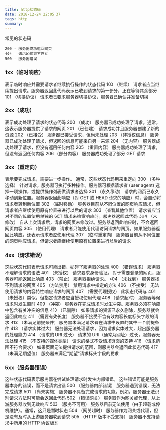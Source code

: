 ```yaml
---
title: http状态码
date: 2018-12-24 22:05:37
tags: http
summary:
---
```

常见的状态码
```plain
200 - 服务器成功返回网页
404 - 请求的网页不存在
500 - 服务器错误
```

### 1xx（临时响应）
表示临时响应并需要请求者继续执行操作的状态代码
100 （继续） 请求者应当继续提出请求。服务器返回此代码表示已收到请求的第一部分，正在等待其余部分 
101 （切换协议） 请求者已要求服务器切换协议，服务器已确认并准备切换

### 2xx（成功）
表示成功处理了请求的状态代码
200 （成功） 服务器已成功处理了请求。通常，这表示服务器提供了请求的网页
201 （已创建） 请求成功并且服务器创建了新的资源
202 （已接受） 服务器已接受请求，但尚未处理
203 （非授权信息） 服务器已成功处理了请求，但返回的信息可能来自另一来源
204 （无内容） 服务器成功处理了请求，但没有返回任何内容
205 （重置内容） 服务器成功处理了请求，但没有返回任何内容
206 （部分内容） 服务器成功处理了部分 GET 请求

### 3xx（重定向）
表示要完成请求，需要进一步操作。 通常，这些状态代码用来重定向
300 （多种选择） 针对请求，服务器可执行多种操作。服务器可根据请求者 (user agent) 选择一项操作，或提供操作列表供请求者选择
301 （永久移动） 请求的网页已永久移动到新位置。服务器返回此响应（对 GET 或 HEAD 请求的响应）时，会自动将请求者转到新位置
302 （临时移动） 服务器目前从不同位置的网页响应请求，但请求者应继续使用原有位置来进行以后的请求
303 （查看其他位置） 请求者应当对不同的位置使用单独的 GET 请求来检索响应时，服务器返回此代码
304 （未修改） 自从上次请求后，请求的网页未修改过。服务器返回此响应时，不会返回网页内容
305 （使用代理） 请求者只能使用代理访问请求的网页。如果服务器返回此响应，还表示请求者应使用代理
307 （临时重定向） 服务器目前从不同位置的网页响应请求，但请求者应继续使用原有位置来进行以后的请求

### 4xx（请求错误）
这些状态代码表示请求可能出错，妨碍了服务器的处理
400 （错误请求） 服务器不理解请求的语法
401 （未授权） 请求要求身份验证。 对于需要登录的网页，服务器可能返回此响应
403 （禁止） 服务器拒绝请求。
404 （未找到） 服务器找不到请求的网页
405 （方法禁用） 禁用请求中指定的方法
406 （不接受） 无法使用请求的内容特性响应请求的网页
407 （需要代理授权） 此状态代码与 401（未授权）类似，但指定请求者应当授权使用代理
408 （请求超时） 服务器等候请求时发生超时
409 （冲突） 服务器在完成请求时发生冲突。服务器必须在响应中包含有关冲突的信息
410 （已删除） 如果请求的资源已永久删除，服务器就会返回此响应
411 （需要有效长度） 服务器不接受不含有效内容长度标头字段的请求
412 （未满足前提条件） 服务器未满足请求者在请求中设置的其中一个前提条件
413 （请求实体过大） 服务器无法处理请求，因为请求实体过大，超出服务器的处理能力
414 （请求的 URI 过长） 请求的 URI（通常为网址）过长，服务器无法处理
415 （不支持的媒体类型） 请求的格式不受请求页面的支持
416 （请求范围不符合要求） 如果页面无法提供请求的范围，则服务器会返回此状态代码
417 （未满足期望值） 服务器未满足"期望"请求标头字段的要求

### 5xx（服务器错误）
这些状态代码表示服务器在尝试处理请求时发生内部错误。 这些错误可能是服务器本身的错误，而不是请求出错
500 （服务器内部错误） 服务器遇到错误，无法完成请求
501 （尚未实施） 服务器不具备完成请求的功能。例如，服务器无法识别请求方法时可能会返回此代码
502 （错误网关） 服务器作为网关或代理，从上游服务器收到无效响应
503 （服务不可用） 服务器目前无法使用（由于超载或停机维护）。通常，这只是暂时状态
504 （网关超时） 服务器作为网关或代理，但是没有及时从上游服务器收到请求
505 （HTTP 版本不受支持） 服务器不支持请求中所用的 HTTP 协议版本